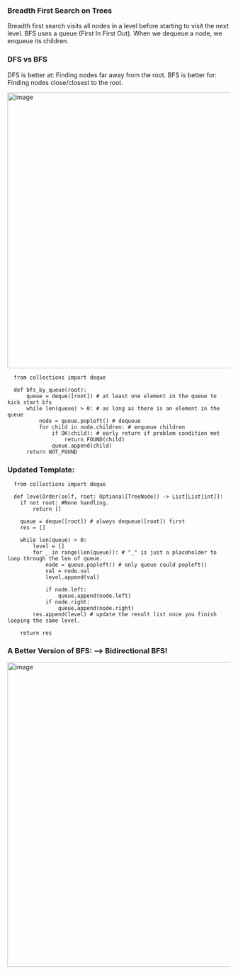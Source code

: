 ### Breadth First Search on Trees
Breadth first search visits all nodes in a level before starting to visit the next level. BFS uses a queue (First In First Out). When we dequeue a node, we enqueue its children.

### DFS vs BFS
DFS is better at:
      Finding nodes far away from the root. 
BFS is better for:
      Finding nodes close/closest to the root. 

<img width="623" alt="image" src="https://github.com/user-attachments/assets/d57f14e5-24ca-4064-8588-75a0cef4d747" />



      from collections import deque

      def bfs_by_queue(root):
          queue = deque([root]) # at least one element in the queue to kick start bfs
          while len(queue) > 0: # as long as there is an element in the queue
              node = queue.popleft() # dequeue
              for child in node.children: # enqueue children
                  if OK(child): # early return if problem condition met
                      return FOUND(child)
                  queue.append(child)
          return NOT_FOUND
### Updated Template:
      from collections import deque
      
      def levelOrder(self, root: Optional[TreeNode]) -> List[List[int]]:
        if not root: #None handling.
            return []
            
        queue = deque([root]) # always dequeue([root]) first
        res = []
        
        while len(queue) > 0:
            level = []
            for _ in range(len(queue)): # "_" is just a placeholder to loop through the len of queue. 
                node = queue.popleft() # only queue could popleft()
                val = node.val
                level.append(val)
      
                if node.left:
                    queue.append(node.left)
                if node.right:
                    queue.append(node.right)
            res.append(level) # update the result list once you finish looping the same level. 
      
        return res

### A Better Version of BFS: --> Bidirectional BFS!
<img width="688" alt="image" src="https://github.com/user-attachments/assets/52a28c2c-77ed-435a-a7e9-488e4928d014" />
